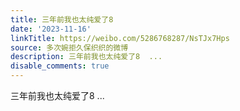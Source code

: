 ```yaml
---
title: 三年前我也太纯爱了8
date: '2023-11-16'
linkTitle: https://weibo.com/5286768287/NsTJx7Hps
source: 多次婉拒久保织织的微博
description: 三年前我也太纯爱了8  ...
disable_comments: true
---
```

三年前我也太纯爱了8  ...